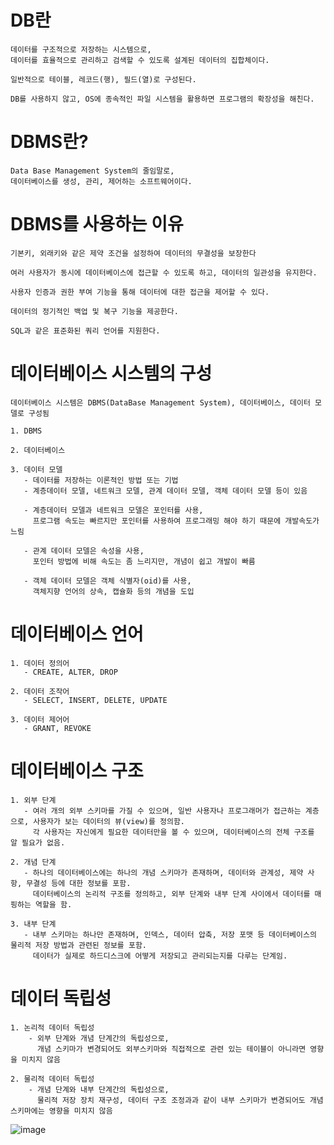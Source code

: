 # DB란
    데이터를 구조적으로 저장하는 시스템으로, 
    데이터를 효율적으로 관리하고 검색할 수 있도록 설계된 데이터의 집합체이다.

    일반적으로 테이블, 레코드(행), 필드(열)로 구성된다.

    DB를 사용하지 않고, OS에 종속적인 파일 시스템을 활용하면 프로그램의 확장성을 해친다.

# DBMS란?
    Data Base Management System의 줄임말로, 
    데이터베이스를 생성, 관리, 제어하는 소프트웨어이다.

# DBMS를 사용하는 이유
    기본키, 외래키와 같은 제약 조건을 설정하여 데이터의 무결성을 보장한다

    여러 사용자가 동시에 데이터베이스에 접근할 수 있도록 하고, 데이터의 일관성을 유지한다.

    사용자 인증과 권한 부여 기능을 통해 데이터에 대한 접근을 제어할 수 있다.

    데이터의 정기적인 백업 및 복구 기능을 제공한다.

    SQL과 같은 표준화된 쿼리 언어를 지원한다.

# 데이터베이스 시스템의 구성
    데이터베이스 시스템은 DBMS(DataBase Management System), 데이터베이스, 데이터 모델로 구성됨

    1. DBMS

    2. 데이터베이스

    3. 데이터 모델
       - 데이터를 저장하는 이론적인 방법 또는 기법
       - 계층데이터 모델, 네트워크 모델, 관계 데이터 모델, 객체 데이터 모델 등이 있음
       
       - 계층데이터 모델과 네트워크 모델은 포인터를 사용, 
         프로그램 속도는 빠르지만 포인터를 사용하여 프로그래밍 해야 하기 때문에 개발속도가 느림

       - 관계 데이터 모델은 속성을 사용, 
         포인터 방법에 비해 속도는 좀 느리지만, 개념이 쉽고 개발이 빠름

       - 객체 데이터 모델은 객체 식별자(oid)를 사용,
         객체지향 언어의 상속, 캡슐화 등의 개념을 도입

# 데이터베이스 언어
    1. 데이터 정의어
       - CREATE, ALTER, DROP

    2. 데이터 조작어
       - SELECT, INSERT, DELETE, UPDATE

    3. 데이터 제어어
       - GRANT, REVOKE

# 데이터베이스 구조
    1. 외부 단계
       - 여러 개의 외부 스키마를 가질 수 있으며, 일반 사용자나 프로그래머가 접근하는 계층으로, 사용자가 보는 데이터의 뷰(view)를 정의함. 
         각 사용자는 자신에게 필요한 데이터만을 볼 수 있으며, 데이터베이스의 전체 구조를 알 필요가 없음.
         
    2. 개념 단계
       - 하나의 데이터베이스에는 하나의 개념 스키마가 존재하며, 데이터와 관계성, 제약 사항, 무결성 등에 대한 정보를 포함. 
         데이터베이스의 논리적 구조를 정의하고, 외부 단계와 내부 단계 사이에서 데이터를 매핑하는 역할을 함.

    3. 내부 단계
       - 내부 스키마는 하나만 존재하며, 인덱스, 데이터 압축, 저장 포맷 등 데이터베이스의 물리적 저장 방법과 관련된 정보를 포함. 
         데이터가 실제로 하드디스크에 어떻게 저장되고 관리되는지를 다루는 단계임.

# 데이터 독립성
    1. 논리적 데이터 독립성
        - 외부 단계와 개념 단계간의 독립성으로, 
          개념 스키마가 변경되어도 외부스키마와 직접적으로 관련 있는 테이블이 아니라면 영향을 미치지 않음

    2. 물리적 데이터 독립성
        - 개념 단계와 내부 단계간의 독립성으로,
          물리적 저장 장치 재구성, 데이터 구조 조정과과 같이 내부 스키마가 변경되어도 개념 스키마에는 영향을 미치지 않음

![image](https://github.com/user-attachments/assets/d3615ed7-7fe2-47e2-a6ae-895795ec1bf3)
